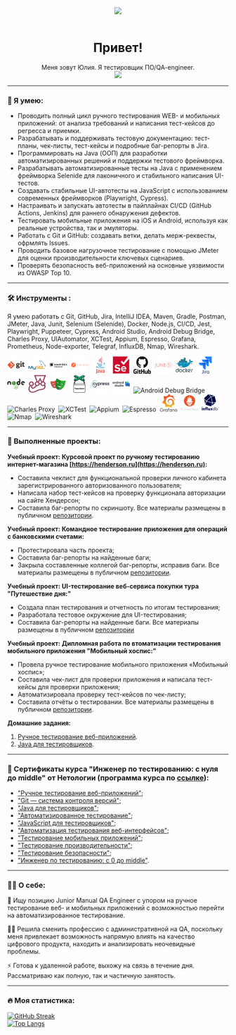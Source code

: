 <div id="header" align="center">
  <img src="https://i.giphy.com/media/v1.Y2lkPTc5MGI3NjExb2U0cjh1Y3J4Y200MzQwY2Q4NTJ4aDZjc3luZmYyaXZwZHI0aGtqeiZlcD12MV9pbnRlcm5hbF9naWZfYnlfaWQmY3Q9Zw/BferOKonYOspm28AiB/giphy.gif" width="100"/>
</div>

<div id="header" align="center">
<img src="https://komarev.com/ghpvc/?username=YULLEN1&style=flat-square&color=blue" alt="" align="center"/>
</div>

<h1 id="header" align="center">
  Привет! 
</h1>
<div align="center">
Меня зовут Юлия. Я тестировщик ПО/QA-engineer.
</div>
<div align="center">
  <img src="https://i.giphy.com/media/v1.Y2lkPTc5MGI3NjExMDNoMnh1d3kzZGd4ZWhwYTlwMW9yZ2kzNmkzNHpiYW9obHZjZnN3dSZlcD12MV9pbnRlcm5hbF9naWZfYnlfaWQmY3Q9Zw/hpXdHPfFI5wTABdDx9/giphy.gif" />
</div>

___
### :mag_right: Я умею:
- Проводить полный цикл ручного тестирования WEB- и мобильных приложений: от анализа требований и написания тест-кейсов до регресса и приемки.
- Разрабатывать и поддерживать тестовую документацию: тест-планы, чек-листы, тест-кейсы и подробные баг-репорты в Jira.
- Программировать на Java (ООП) для разработки автоматизированных решений и поддержки тестового фреймворка.
- Разрабатывать автоматизированные тесты на Java с применением фреймворка Selenide для лаконичного и стабильного написания UI-тестов.
- Создавать стабильные UI-автотесты на JavaScript с использованием современных фреймворков (Playwright, Cypress).
- Настраивать и запускать автотесты в пайплайнах CI/CD (GitHub Actions, Jenkins) для раннего обнаружения дефектов.
- Тестировать мобильные приложения на iOS и Android, используя как реальные устройства, так и эмуляторы.
- Работать с Git и GitHub: создавать ветки, делать мерж-реквесты, офрмлять Issues.
- Проводить базовое нагрузочное тестирование с помощью JMeter для оценки производительности ключевых сценариев.
- Проверять безопасность веб-приложений на основные уязвимости из OWASP Top 10.
  
---
### :hammer_and_wrench: Инструменты :
Я умею работать с Git, GitHub, Jira, IntelliJ IDEA, Maven, Gradle, Postman, JMeter, Java, Junit, Selenium (Selenide), Docker, Node.js, CI/CD, Jest, Playwright, Puppeteer, Cypress, Android Studio, Android Debug Bridge, Charles Proxy, UIAutomator, XCTest, Appium, Espresso, Grafana, Prometheus, Node-exporter, Telegraf, InfluxDB, Nmap, Wireshark.
<div>
  <img src="https://github.com/devicons/devicon/blob/master/icons/git/git-original-wordmark.svg" title="Git" alt="Git" width="40" height="40"/>&nbsp;
  <img src="https://github.com/devicons/devicon/blob/master/icons/mysql/mysql-original-wordmark.svg" title="MySQL" alt="MySQL" width="40" height="40"/>&nbsp;
  <img src="https://github.com/devicons/devicon/blob/master/icons/intellij/intellij-plain-wordmark.svg" title="IntelliJ Idea" alt="IntelliJ Idea" width="40" height="40"/>&nbsp;
  <img src="https://github.com/devicons/devicon/blob/master/icons/postman/postman-original-wordmark.svg" title="Postman" alt="Postman" width="40" height="40"/>&nbsp;
  <img src="https://github.com/devicons/devicon/blob/master/icons/java/java-original-wordmark.svg" title="Java" alt="Java" width="40" height="40"/>&nbsp;
  <img src="https://github.com/devicons/devicon/blob/master/icons/selenium/selenium-original.svg" title="Selenium" alt="Selenium" width="40" height="40"/>&nbsp;
  <img src="https://github.com/devicons/devicon/blob/master/icons/github/github-original-wordmark.svg"  title="GitHub" alt="GitHub" width="40" height="40"/>&nbsp;
  <img src="https://github.com/devicons/devicon/blob/master/icons/junit/junit-line-wordmark.svg" title="JUnit" alt="JUnit" width="40" height="40"/>&nbsp;
  <img src="https://github.com/devicons/devicon/blob/master/icons/docker/docker-original-wordmark.svg" title="Docker" alt="Docker" width="40" height="40"/>&nbsp;
  <img src="https://github.com/devicons/devicon/blob/master/icons/jira/jira-original-wordmark.svg" title="Jira" alt="Jira" width="40" height="40"/>&nbsp;
  <img src="https://github.com/devicons/devicon/blob/master/icons/nodejs/nodejs-original-wordmark.svg" title="Node.js" alt="Node.js" width="40" height="40"/>&nbsp;
  <img src="https://github.com/devicons/devicon/blob/master/icons/jest/jest-plain.svg" title="Jest" alt="Jest" width="40" height="40"/>&nbsp;
  <img src="https://github.com/devicons/devicon/blob/master/icons/playwright/playwright-original.svg" title="Playwright" alt="Playwright" width="40" height="40"/>&nbsp;
  <img src="https://github.com/devicons/devicon/blob/master/icons/puppeteer/puppeteer-original.svg" title="Puppeteer" alt="Puppeteer" width="40" height="40"/>&nbsp;
  <img src="https://github.com/devicons/devicon/blob/master/icons/cypressio/cypressio-original-wordmark.svg" title="Cypress" alt="Cypress" width="40" height="40"/>&nbsp;
  <img src="https://github.com/devicons/devicon/blob/master/icons/androidstudio/androidstudio-original-wordmark.svg" title="Android Studio" alt="Android Studio" width="40" height="40"/>&nbsp;
  <img src="https://github.com/user-attachments/assets/bfe407ca-fe04-45c9-ac8d-144c715f8892" title="Android Debug Bridge" alt="Android Debug Bridge" width="40" height="40"/>&nbsp;
  <img src="https://avatars.mds.yandex.net/i?id=df8a8aa4cfbcb9525967900104365b17ca0dba4a-5878952-images-thumbs&n=13" title="Charles Proxy" alt="Charles Proxy" width="40" height="40"/>&nbsp;
  <img src="https://s3.amazonaws.com/media-p.slid.es/uploads/235357/images/6245918/xcuitest.png" title="XCTest" alt="XCTest" width="40" height="40"/>&nbsp;
  <img src="https://avatars.mds.yandex.net/i?id=60d320655d2921fbd5c84ecb4103f458909af7f4-2889503-images-thumbs&n=13" title="Appium" alt="Appium" width="40" height="40"/>&nbsp;
  <img src="https://avatars.mds.yandex.net/i?id=a510c3f95c53b30ee3f3565707be78bc6041551cd3c7f6e7-12629451-images-thumbs&n=13" title="Espresso" alt="Espresso" width="40" height="40"/>&nbsp;
  <img src="https://github.com/devicons/devicon/blob/master/icons/grafana/grafana-original-wordmark.svg" title="Grafana" alt="Grafana" width="40" height="40"/>&nbsp;
  <img src="https://github.com/devicons/devicon/blob/master/icons/prometheus/prometheus-original-wordmark.svg" title="Prometheus" alt="Prometheus" width="40" height="40"/>&nbsp;
  <img src="https://github.com/devicons/devicon/blob/master/icons/influxdb/influxdb-original-wordmark.svg" title="InfluxDB" alt="InfluxDB" width="40" height="40"/>&nbsp;
  <img src="https://www.simplilearn.com/ice9/free_resources_article_thumb/nmap_logo_1-what_is_nmap.PNG" title="Nmap" alt="Nmap" width="40" height="40"/>&nbsp;
  <img src="https://www.ceos3c.com/wp-content/uploads/2019/07/wireshark.png" title="Wireshark" alt="Wireshark" width="40" height="40"/>&nbsp;
</div>

---
### :file_folder: Выполненные проекты:
**Учебный проект: Курсовой проект по ручному тестированию интернет-магазина [https://henderson.ru](https://henderson.ru):**
- Составила чеклист для функциональной проверки личного кабинета зарегистрированного авторизованного пользователя;
- Написала набор тест-кейсов на проверку функционала авторизации на сайте Хендерсон;
- Составила баг-репорты по скриншоту. Все материалы размещены в публичном [репозитории](https://github.com/YULLEN1/Manual_testing_tasks_description/blob/main/Manual%20testing.md).

**Учебный проект: Командное тестирование приложения для операций с банковскими счетами:**
- Протестировала часть проекта;
- Составила баг-репорты на найденные баги;
- Закрыла составленные коллегой баг-репорты, исправив баги. Все материалы размещены в публичном [репозитории]( https://github.com/YULLEN1/Team_Project_Java).

**Учебный проект:  UI-тестирование веб-сервиса покупки тура "Путешествие дня:"**
- Создала план тестирования и отчетность по итогам тестирования;
- Разработала тестовое окружение для UI-тестирования;
- Составила баг-репорты на найденные баги. Все материалы размещены в публичном [репозитории](https://github.com/YULLEN1/CourseWork)
  
**Учебный проект:  Дипломная работа по втоматизации тестирования мобильного приложения "Мобильный хоспис:"**
- Провела ручное тестирование мобильного приложения «Мобильный хоспис»;
- Составила чек-лист для проверки приложения и написала тест-кейсы для проверки приложения;
- Автоматизировала проверку тест-кейсов по чек-листу;
- Составила отчёты о тестировании. Все материалы размещены в публичном [репозитории](https://github.com/YULLEN1/Diploma_Mobile_app_Hospis).

**Домашние задания:**
1. [Ручное тестирование веб-приложений](https://github.com/YULLEN1/Manual_testing_tasks_description/tree/main).
2. [Java для тестировщиков](https://github.com/YULLEN1/Homeworks/blob/main/Homeworks_Java.md).
  
 
---

### :page_with_curl: Сертификаты курса "Инженер по тестированию: с нуля до middle" от Нетологии (программа курса по [ссылке](https://netology.ru/programs/qa)):
- ["Ручное тестирование веб-приложений"](https://github.com/YULLEN1/Certificates/blob/main/certificate_Manual_test.pdf);
- ["Git — система контроля версий"](https://github.com/YULLEN1/Certificates/blob/main/certificate_Git.pdf);
- ["Java для тестировщиков"](https://github.com/YULLEN1/Certificates/blob/main/certificate_Java.pdf);
- ["Автоматизированное тестирование"](https://github.com/YULLEN1/Certificates/blob/main/certificate_Automated_test.pdf);
- ["JavaScript для тестировщиков"](https://github.com/YULLEN1/Certificates/blob/main/certificate_Java_script.pdf);
- ["Автоматизация тестирования веб-интерфейсов"](https://github.com/YULLEN1/Certificates/blob/main/certificate_Automated_test_WEB.pdf);
- ["Тестирование мобильных приложений"](https://github.com/YULLEN1/Certificates/blob/main/certificate_Mobile_test.pdf);
- ["Тестирование производительности"](https://github.com/YULLEN1/Certificates/blob/main/certificate_Load_test.pdf);
- ["Тестирование безопасности"](https://github.com/YULLEN1/Certificates/blob/main/certificate_Security_test.pdf);
- ["Инженер по тестированию: с 0 до middle"](https://github.com/YULLEN1/Certificates/blob/main/certificate_Final.pdf).


---


### :woman_technologist: О себе:
:briefcase: Ищу позицию Junior Manual QA Engineer с упором на ручное тестирование веб- и мобильных приложений с возможностью перейти на автоматизированное тестирование. 

:woman_student: Решила сменить профессию с административной на QA, поскольку меня привлекает возможность напрямую влиять на качество цифрового продукта, находить и анализировать неочевидные проблемы. 

:zap: Готова к удаленной работе, выхожу на связь в течение дня. Рассматриваю как полную, так и частичную занятость.

---

### :fire: Моя статистика:
[![GitHub Streak](http://github-readme-streak-stats.herokuapp.com?user=YULLEN1&theme=dark&background=000000)](https://git.io/streak-stats) <br>
[![Top Langs](https://github-readme-stats.vercel.app/api/top-langs/?username=YULLEN1&layout=compact&theme=vision-friendly-dark)](https://github.com/anuraghazra/github-readme-stats)





